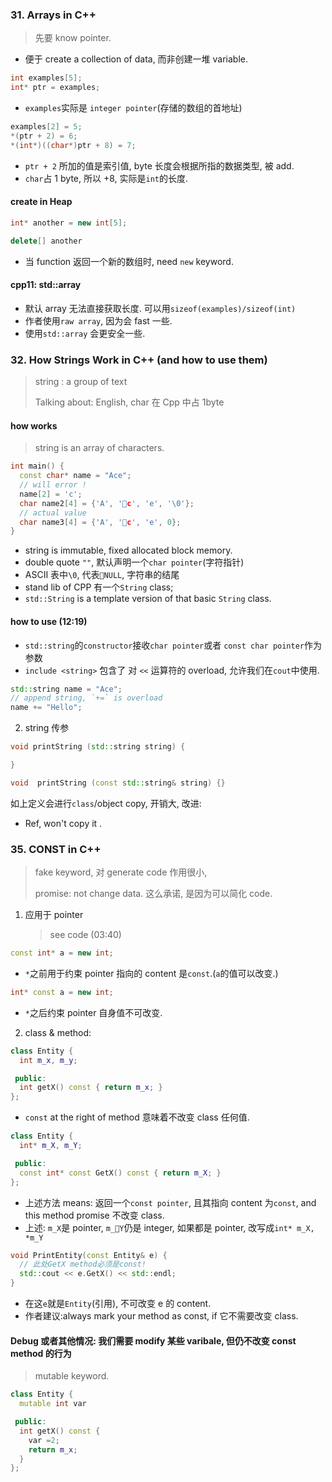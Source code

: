 ### 31. Arrays in C++

> 先要 know pointer.

* 便于 create a collection of data, 而非创建一堆 variable.

```cpp
int examples[5];
int* ptr = examples;
```

* `examples`实际是 `integer pointer`(存储的数组的首地址)

```cpp
examples[2] = 5;
*(ptr + 2) = 6;
*(int*)((char*)ptr + 8) = 7;
```

* `ptr + 2` 所加的值是索引值, byte 长度会根据所指的数据类型, 被 add.
* `char`占 1 byte, 所以 +8, 实际是`int`的长度.

#### create in Heap

```cpp
int* another = new int[5];

delete[] another
```

* 当 function 返回一个新的数组时, need `new` keyword.

#### cpp11: std::array

* 默认 array 无法直接获取长度. 可以用`sizeof(examples)/sizeof(int)`
* 作者使用`raw array`, 因为会 fast 一些.
* 使用`std::array` 会更安全一些.

### 32. How Strings Work in C++ (and how to use them)

> string : a group of text
>
> Talking about: English, char 在 Cpp 中占 1byte

#### how works

> string is an array of characters.

```cpp
int main() {
  const char* name = "Ace";  
  // will error !
  name[2] = 'c';
  char name2[4] = {'A', 'c', 'e', '\0'};
  // actual value
  char name3[4] = {'A', 'c', 'e', 0};
}
```

* string is immutable, fixed allocated block memory.
* double quote `""`, 默认声明一个`char pointer`(字符指针)
* ASCII 表中`\0`, 代表`NULL`, 字符串的结尾
* stand lib of CPP 有一个`String` class;
* `std::String` is a template version of that basic `String` class.

#### how to use (12:19)

* `std::string`的`constructor`接收`char pointer`或者 `const char pointer`作为参数
* `include <string>` 包含了 对 `<<` 运算符的 overload, 允许我们在`cout`中使用.

```cpp
std::string name = "Ace";
// append string, `+=` is overload
name += "Hello";
```

2.  string 传参

```cpp
void printString (std::string string) {

}

void  printString (const std::string& string) {}
```

如上定义会进行`class`/object copy, 开销大, 改进:

* Ref, won't copy it .

### 35. CONST in C++

> fake keyword, 对 generate code 作用很小,
>
> promise: not change data. 这么承诺, 是因为可以简化 code.

1.  应用于 pointer
    > see code (03:40)

```cpp
const int* a = new int;
```

* `*`之前用于约束 pointer 指向的 content 是`const`.(`a`的值可以改变.)

```cpp
int* const a = new int;
```

* `*`之后约束 pointer 自身值不可改变.

2.  class & method:

```cpp
class Entity {
  int m_x, m_y;

 public:
  int getX() const { return m_x; }
};
```

* `const` at the right of method 意味着不改变 class 任何值.

```cpp
class Entity {
  int* m_X, m_Y;

 public:
  const int* const GetX() const { return m_X; }
};
```

* 上述方法 means: 返回一个`const pointer`, 且其指向 content 为`const`, and this method promise 不改变 class.
* 上述: `m_X`是 pointer, `m_Y`仍是 integer, 如果都是 pointer, 改写成`int* m_X, *m_Y`

```cpp
void PrintEntity(const Entity& e) {
  // 此处GetX method必须是const!
  std::cout << e.GetX() << std::endl;
}
```

* 在这`e`就是`Entity`(引用), 不可改变 e 的 content.
* 作者建议:always mark your method as const, if 它不需要改变 class.

#### Debug 或者其他情况: 我们需要 modify 某些 varibale, 但仍不改变 const method 的行为

> mutable keyword.

```cpp
class Entity {
  mutable int var

 public:
  int getX() const {
    var =2;
    return m_x;
  }
};
```
